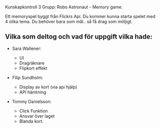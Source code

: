Kunskapkontroll 3 Grupp: Robo Astronaut - Memory game.

Ett memoryspel byggt från Flickrs Api.
Du kommer kunna starta spelet med 4 olika tema.
Du behöver bara som mål.. så få drag som möljigt.

Vilka som deltog och vad för uppgift vilka hade:
---

* Sara Wallener: 
  * UI
  * Dragräknare
  * Flipkort effekt

* Filip Sundholm: 
  * Display av kort (via api hjälp)
  * API hämtning

* Tommy Danielsson: 
  * Click Funktion
  * Ansvar över laget
  * Blanda kort.